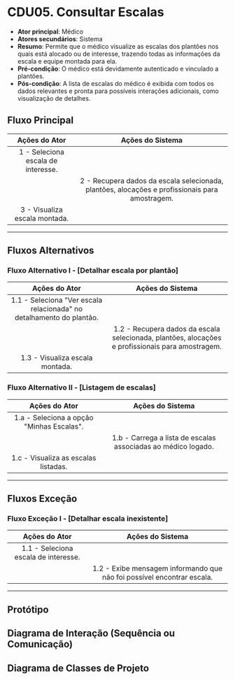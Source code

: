 # CDU05. Consultar Escalas

- **Ator principal**: Médico
- **Atores secundários**: Sistema  
- **Resumo**: Permite que o médico visualize as escalas dos plantões nos quais está alocado ou de interesse, trazendo todas as informações da escala e equipe montada para ela.  
- **Pré-condição**: O médico está devidamente autenticado e vinculado a plantões.  
- **Pós-condição**: A lista de escalas do médico é exibida com todos os dados relevantes e pronta para possíveis interações adicionais, como visualização de detalhes.  

## Fluxo Principal
| Ações do Ator                      | Ações do Sistema                                                                               |
| :--------------------------------: | :--------------------------------------------------------------------------------------------: |
| 1 - Seleciona escala de interesse. |                                                                                                |
|                                    | 2 - Recupera dados da escala selecionada, plantões, alocações e profissionais para amostragem. |
| 3 - Visualiza escala montada.      |                                                                                                |

---

## Fluxos Alternativos

### Fluxo Alternativo I - [Detalhar escala por plantão]
| Ações do Ator                                                        | Ações do Sistema                                                                                 |
| :------------------------------------------------------------------: | :----------------------------------------------------------------------------------------------: |
| 1.1 - Seleciona "Ver escala relacionada" no detalhamento do plantão. |                                                                                                  |
|                                                                      | 1.2 - Recupera dados da escala selecionada, plantões, alocações e profissionais para amostragem. |
| 1.3 - Visualiza escala montada.                                      |                                                                                                  |

### Fluxo Alternativo II - [Listagem de escalas]
| Ações do Ator                             | Ações do Sistema                                              |
| :---------------------------------------: | :-----------------------------------------------------------: |
| 1.a - Seleciona a opção "Minhas Escalas". |                                                               |
|                                           | 1.b - Carrega a lista de escalas associadas ao médico logado. |
| 1.c - Visualiza as escalas listadas.      |                                                               |

---

## Fluxos Exceção

### Fluxo Exceção I - [Detalhar escala inexistente]
| Ações do Ator                        | Ações do Sistema                                                       |
| :----------------------------------: | :--------------------------------------------------------------------: |
| 1.1 - Seleciona escala de interesse. |                                                                        |
|                                      | 1.2 - Exibe mensagem informando que não foi possível encontrar escala. |

---

## Protótipo

## Diagrama de Interação (Sequência ou Comunicação)

## Diagrama de Classes de Projeto
